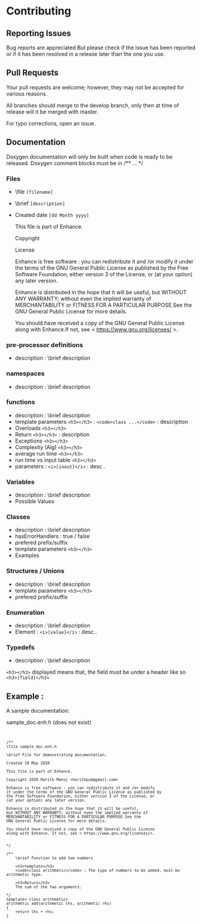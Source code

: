 # Contributing

## Reporting Issues

Bug reports are appreciated But please check if the issue has been reported or if it has been resolved in a release later than the one you use.


## Pull Requests

Your pull requests are welcome; however, they may not be accepted for various reasons. 

All branches should merge to the develop branch, only then at time of release 
will it be merged with master.

For typo corrections, open an issue.

## Documentation 

Doxygen documentation will only be built when code is ready to be released.
Doxygen comment blocks must be in /** ... */

### Files


* \file `[filename]`

* \brief  `[description]`

* Created  date `[dd Month yyyy]`
		
	This file is part of Enhance.

	Copyright 

	License 

	Enhance is free software : you can redistribute it and /or modify
	it under the terms of the GNU General Public License as published by
	the Free Software Foundation, either version 3 of the License, or
	(at your option) any later version.

	Enhance is distributed in the hope that it will be useful,
	but WITHOUT ANY WARRANTY; without even the implied warranty of
	MERCHANTABILITY or FITNESS FOR A PARTICULAR PURPOSE.See the
	GNU General Public License for more details.

	You should have received a copy of the GNU General Public License
	along with Enhance.If not, see < https://www.gnu.org/licenses/ >.



### pre-processor definitions

* description                          			: \brief description

### namespaces

* description                          			: \brief description 

### functions

* description                          			: \brief  description
* template parameters     	`<h3></h3>` 		: `<code>class ...</code>` : description
* Overloads		     	`<h3></h3>`
* Return		     	`<h3></h3>`     	: description
* Exceptions		     	`<h3></h3>`
* Complexity (Alg)	     	`<h3></h3>`
* average run time	   	`<h3></h3>`
* run time vs input table  	`<h3></h3>` 
* parameters		    				: `<i>[inout]</i>` : desc .  

### Variables

* description                          			: \brief  description
* Possible Values                      

### Classes

* description                          			: \brief  description
* hasErrorHandlers                     			: true / false
* prefered prefix/suffix 
* template parameters      	`<h3></h3> `
* Examples <h3></h3>				  

### Structures / Unions

* description                          			: \brief  description
* template parameters      	`<h3></h3>`
* prefered prefix/suffix           

### Enumeration

* description                          			: \brief  description
* Element                              			: `<i>[value]</i>` : desc.. 

### Typedefs

* description                          			: \brief  description


`<h3></h3>` displayed means that, the field must be under a header like so `<h3>[field]</h3>` 

## Example :

A sample documentation:	

sample_doc.enh.h (does not exist)
<code>
	
	/** 
	\file sample_doc.enh.h

	\brief File for demonstrating documentation.

	Created 10 May 2020

	This file is part of Enhance.

	Copyright 2020 Harith Manoj <harithpub@gmail.com>

	Enhance is free software : you can redistribute it and /or modify
	it under the terms of the GNU General Public License as published by
	the Free Software Foundation, either version 3 of the License, or
	(at your option) any later version.

	Enhance is distributed in the hope that it will be useful,
	but WITHOUT ANY WARRANTY; without even the implied warranty of
	MERCHANTABILITY or FITNESS FOR A PARTICULAR PURPOSE.See the
	GNU General Public License for more details.

	You should have received a copy of the GNU General Public License
	along with Enhance. If not, see < https://www.gnu.org/licenses/>.


	*/
	
	/**
		\brief Function to add two numbers
		
		<h3>template</h3>
		<code>class arithmetic</code> : The type of numbers to be added, must be arithmetic type.
		
		<h3>Return</h3>
		The sum of the two arguments.
		
	*/
	template< class arithmetic>
	arithmetic add(arithmetic lhs, arithmetic rhs)
	{
		return lhs + rhs;
	}
</code>
